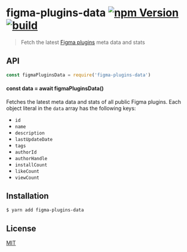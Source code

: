 # figma-plugins-data [![npm Version](https://badgen.net/npm/v/figma-plugins-data)](https://www.npmjs.com/package/figma-plugins-data) [![build](https://github.com/yuanqing/figma-plugins-data/workflows/build/badge.svg)](https://github.com/yuanqing/figma-plugins-data/actions?query=workflow%3Abuild)

> Fetch the latest [Figma plugins](https://www.figma.com/community) meta data and stats

## API

```js
const figmaPluginsData = require('figma-plugins-data')
```

#### const data = await figmaPluginsData()

Fetches the latest meta data and stats of all public Figma plugins. Each object literal in the `data` array has the following keys:

- `id`
- `name`
- `description`
- `lastUpdateDate`
- `tags`
- `authorId`
- `authorHandle`
- `installCount`
- `likeCount`
- `viewCount`

## Installation

```sh
$ yarn add figma-plugins-data
```

## License

[MIT](LICENSE.md)
